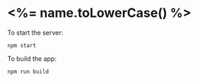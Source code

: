# <%= name.toLowerCase() %>

To start the server:

```shell
npm start
```

To build the app:

```shell
npm run build
```